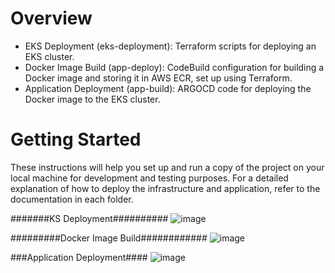 # Overview

- EKS Deployment (eks-deployment): Terraform scripts for deploying an EKS cluster.
- Docker Image Build (app-deploy): CodeBuild configuration for building a Docker image and storing it in AWS ECR, set up using Terraform.
- Application Deployment (app-build): ARGOCD code for deploying the Docker image to the EKS cluster.

# Getting Started
These instructions will help you set up and run a copy of the project on your local machine for development and testing purposes. For a detailed explanation of how to deploy the infrastructure and application, refer to the documentation in each folder.


#######KS Deployment##########
![image](https://github.com/SerdarYalcin/demo/assets/70317458/9ef80b9e-0316-424a-a25a-f85603d959b7)

#########Docker Image Build############
![image](https://github.com/SerdarYalcin/demo/assets/70317458/4a7e6a7d-900f-49c3-a6f5-3f496a919d5e)

###Application Deployment####
![image](https://github.com/SerdarYalcin/demo/assets/70317458/69a6b506-a898-4e6b-8412-0d714d8ae9d8)


